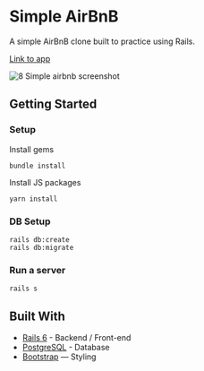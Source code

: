 # Simple AirBnB

A simple AirBnB clone built to practice using Rails.

[Link to app](https://nicole-simple-airbnb.herokuapp.com/)

![8 Simple airbnb screenshot](https://user-images.githubusercontent.com/94948064/161418901-8101e6f7-1270-4638-bc28-b182212a9c11.png)

   
## Getting Started
### Setup

Install gems
```
bundle install
```
Install JS packages
```
yarn install
```

### DB Setup
```
rails db:create
rails db:migrate
```

### Run a server
```
rails s
```

## Built With
- [Rails 6](https://guides.rubyonrails.org/) - Backend / Front-end
- [PostgreSQL](https://www.postgresql.org/) - Database
- [Bootstrap](https://getbootstrap.com/) — Styling
